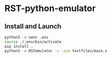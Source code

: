 # RST-python-emulator

## Install and Launch

```sh
python3 -m venv .env
source ./.env/bin/activate
pip install .
python3 -m RSTemulator -v -asm testfiles/main.s
```
